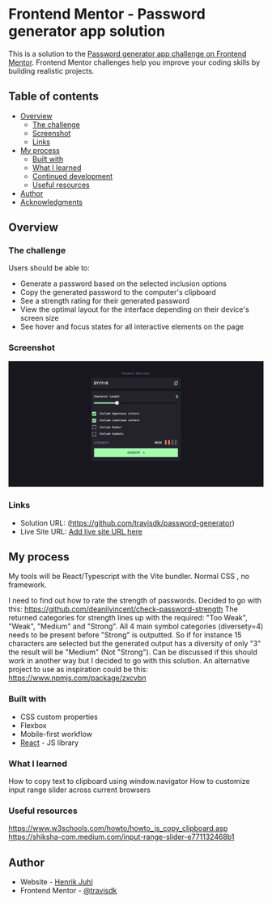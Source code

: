 # Frontend Mentor - Password generator app solution

This is a solution to the [Password generator app challenge on Frontend Mentor](https://www.frontendmentor.io/challenges/password-generator-app-Mr8CLycqjh). Frontend Mentor challenges help you improve your coding skills by building realistic projects.

## Table of contents

- [Overview](#overview)
  - [The challenge](#the-challenge)
  - [Screenshot](#screenshot)
  - [Links](#links)
- [My process](#my-process)
  - [Built with](#built-with)
  - [What I learned](#what-i-learned)
  - [Continued development](#continued-development)
  - [Useful resources](#useful-resources)
- [Author](#author)
- [Acknowledgments](#acknowledgments)

## Overview

### The challenge

Users should be able to:

- Generate a password based on the selected inclusion options
- Copy the generated password to the computer's clipboard
- See a strength rating for their generated password
- View the optimal layout for the interface depending on their device's screen size
- See hover and focus states for all interactive elements on the page

### Screenshot

![](./screenshot.png)

### Links

- Solution URL: (https://github.com/travisdk/password-generator)
- Live Site URL: [Add live site URL here](https://your-live-site-url.com)

## My process

My tools will be React/Typescript with the Vite bundler.
Normal CSS , no framework.

I need to find out how to rate the strength of passwords.
Decided to go with this: https://github.com/deanilvincent/check-password-strength
The returned categories for strength lines up with the required: "Too Weak", "Weak", "Medium" and "Strong".
All 4 main symbol categories (diversety=4) needs to be present before "Strong" is outputted.
So if for instance 15 characters are selected but the generated output has a diversity of only "3" the result will be "Medium" (Not "Strong").
Can be discussed if this should work in another way but I decided to go with this solution.
An alternative project to use as inspiration could be this:
https://www.npmjs.com/package/zxcvbn

### Built with

- CSS custom properties
- Flexbox
- Mobile-first workflow
- [React](https://reactjs.org/) - JS library

### What I learned

How to copy text to clipboard using window.navigator
How to customize input range slider across current browsers

### Useful resources

https://www.w3schools.com/howto/howto_js_copy_clipboard.asp
https://shiksha-com.medium.com/input-range-slider-e771132468b1

## Author

- Website - [Henrik Juhl](https://www.hekkecoding.com)
- Frontend Mentor - [@travisdk](https://www.frontendmentor.io/profile/travisdk)
